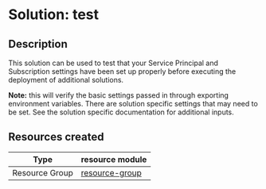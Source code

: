 # **Solution: test**

## Description

This solution can be used to test that your Service Principal and Subscription settings have been set up properly before executing the deployment of additional solutions.

**Note:** this will verify the basic settings passed in through exporting environment variables. There are solution specific settings that may need to be set. See the solution specific documentation for additional inputs.

## Resources created

| Type     | resource module     |
|----------|------------|
| Resource Group | [resource-group](../../resource-modules/resource-group/README.md)|

